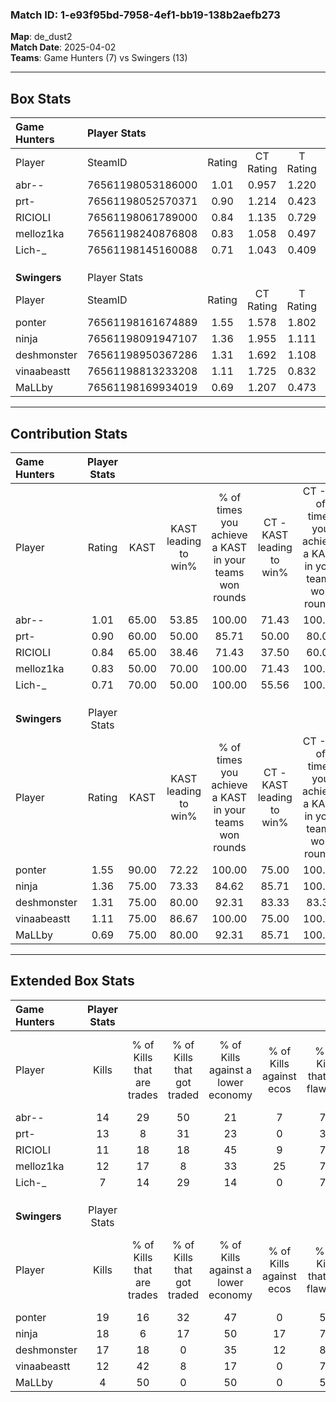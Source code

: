 ### Match ID: 1-e93f95bd-7958-4ef1-bb19-138b2aefb273  
**Map**: de_dust2  
**Match Date**: 2025-04-02  
**Teams**: Game Hunters (7) vs Swingers (13)  

---  

## Box Stats  

| **Game Hunters** | Player Stats      |        |           |          |       |      |       |         |        |      |     |
| :- | :- | :-: | :-: | :-: | :-: | :-: | :-: | :-: | :-: | :-: | :-: |
| Player           | SteamID           | Rating | CT Rating | T Rating | KAST  | ADR  | Kills | Assists | Deaths | K/D  | HS% |
| abr--            | 76561198053186000 |  1.01  |   0.957   |  1.220   | 65.00 | 72.7 |  14   |    7    |   15   | 0.93 | 71  |
| prt-             | 76561198052570371 |  0.90  |   1.214   |  0.423   | 60.00 | 65.4 |  13   |    0    |   14   | 0.93 | 38  |
| RICIOLI          | 76561198061789000 |  0.84  |   1.135   |  0.729   | 65.00 | 62.6 |  11   |    5    |   15   | 0.73 | 54  |
| melloz1ka        | 76561198240876808 |  0.83  |   1.058   |  0.497   | 50.00 | 68.3 |  12   |    3    |   13   | 0.92 | 50  |
| Lich-_           | 76561198145160088 |  0.71  |   1.043   |  0.409   | 70.00 | 45.4 |   7   |    7    |   13   | 0.54 | 57  |
|                  |                   |        |           |          |       |      |       |         |        |      |     |
|                  |                   |        |           |          |       |      |       |         |        |      |     |
|                  |                   |        |           |          |       |      |       |         |        |      |     |
| **Swingers**     | Player Stats      |        |           |          |       |      |       |         |        |      |     |
| Player           | SteamID           | Rating | CT Rating | T Rating | KAST  | ADR  | Kills | Assists | Deaths | K/D  | HS% |
| ponter           | 76561198161674889 |  1.55  |   1.578   |  1.802   | 90.00 | 95.1 |  19   |    5    |   12   | 1.58 | 63  |
| ninja            | 76561198091947107 |  1.36  |   1.955   |  1.111   | 75.00 | 87.6 |  18   |    3    |   12   | 1.50 | 61  |
| deshmonster      | 76561198950367286 |  1.31  |   1.692   |  1.108   | 75.00 | 80.7 |  17   |    6    |   12   | 1.42 | 17  |
| vinaabeastt      | 76561198813233208 |  1.11  |   1.725   |  0.832   | 75.00 | 66.0 |  12   |    7    |   10   | 1.20 | 58  |
| MaLLby           | 76561198169934019 |  0.69  |   1.207   |  0.473   | 75.00 | 43.2 |   4   |   12    |   11   | 0.36 | 25  |
---  

## Contribution Stats  

| **Game Hunters** | Player Stats |       |                      |                                                        |                           |                                                             |                          |                                                            |
| :- | :-: | :-: | :-: | :-: | :-: | :-: | :-: | :-: |
| Player           |    Rating    | KAST  | KAST leading to win% | % of times you achieve a KAST in your teams won rounds | CT - KAST leading to win% | CT - % of times you achieve a KAST in your teams won rounds | T - KAST leading to win% | T - % of times you achieve a KAST in your teams won rounds |
| abr--            |     1.01     | 65.00 |        53.85         |                         100.00                         |           71.43           |                           100.00                            |          33.33           |                           100.00                           |
| prt-             |     0.90     | 60.00 |        50.00         |                         85.71                          |           50.00           |                            80.00                            |          50.00           |                           100.00                           |
| RICIOLI          |     0.84     | 65.00 |        38.46         |                         71.43                          |           37.50           |                            60.00                            |          40.00           |                           100.00                           |
| melloz1ka        |     0.83     | 50.00 |        70.00         |                         100.00                         |           71.43           |                           100.00                            |          66.67           |                           100.00                           |
| Lich-_           |     0.71     | 70.00 |        50.00         |                         100.00                         |           55.56           |                           100.00                            |          40.00           |                           100.00                           |
|                  |              |       |                      |                                                        |                           |                                                             |                          |                                                            |
|                  |              |       |                      |                                                        |                           |                                                             |                          |                                                            |
|                  |              |       |                      |                                                        |                           |                                                             |                          |                                                            |
| **Swingers**     | Player Stats |       |                      |                                                        |                           |                                                             |                          |                                                            |
| Player           |    Rating    | KAST  | KAST leading to win% | % of times you achieve a KAST in your teams won rounds | CT - KAST leading to win% | CT - % of times you achieve a KAST in your teams won rounds | T - KAST leading to win% | T - % of times you achieve a KAST in your teams won rounds |
| ponter           |     1.55     | 90.00 |        72.22         |                         100.00                         |           75.00           |                           100.00                            |          70.00           |                           100.00                           |
| ninja            |     1.36     | 75.00 |        73.33         |                         84.62                          |           85.71           |                           100.00                            |          62.50           |                           71.43                            |
| deshmonster      |     1.31     | 75.00 |        80.00         |                         92.31                          |           83.33           |                            83.33                            |          77.78           |                           100.00                           |
| vinaabeastt      |     1.11     | 75.00 |        86.67         |                         100.00                         |           75.00           |                           100.00                            |          100.00          |                           100.00                           |
| MaLLby           |     0.69     | 75.00 |        80.00         |                         92.31                          |           85.71           |                           100.00                            |          75.00           |                           85.71                            |
---  

## Extended Box Stats  

| **Game Hunters** | Player Stats |                            |                            |                                    |                         |                              |                                 |        |                             |                                     |                          |                               |                            |
| :- | :-: | :-: | :-: | :-: | :-: | :-: | :-: | :-: | :-: | :-: | :-: | :-: | :-: |
| Player           |    Kills     | % of Kills that are trades | % of Kills that got traded | % of Kills against a lower economy | % of Kills against ecos | % of Kills that are flawless | % of Kills that are close duels | Deaths | % of Deaths that get traded | % of Deaths against a lower economy | % of Deaths against ecos | % of Deaths that are flawless | % of Deaths that are close |
| abr--            |      14      |             29             |             50             |                 21                 |            7            |              79              |                7                |   15   |             13              |                 20                  |            7             |              73               |             0              |
| prt-             |      13      |             8              |             31             |                 23                 |            0            |              31              |               31                |   14   |              0              |                 21                  |            7             |              50               |             7              |
| RICIOLI          |      11      |             18             |             18             |                 45                 |            9            |              73              |                0                |   15   |             33              |                 13                  |            0             |              73               |             0              |
| melloz1ka        |      12      |             17             |             8              |                 33                 |           25            |              75              |                0                |   13   |              0              |                 15                  |            0             |              77               |             0              |
| Lich-_           |      7       |             14             |             29             |                 14                 |            0            |              71              |                0                |   13   |             23              |                 23                  |            0             |              77               |             0              |
|                  |              |                            |                            |                                    |                         |                              |                                 |        |                             |                                     |                          |                               |                            |
|                  |              |                            |                            |                                    |                         |                              |                                 |        |                             |                                     |                          |                               |                            |
|                  |              |                            |                            |                                    |                         |                              |                                 |        |                             |                                     |                          |                               |                            |
| **Swingers**     | Player Stats |                            |                            |                                    |                         |                              |                                 |        |                             |                                     |                          |                               |                            |
| Player           |    Kills     | % of Kills that are trades | % of Kills that got traded | % of Kills against a lower economy | % of Kills against ecos | % of Kills that are flawless | % of Kills that are close duels | Deaths | % of Deaths that get traded | % of Deaths against a lower economy | % of Deaths against ecos | % of Deaths that are flawless | % of Deaths that are close |
| ponter           |      19      |             16             |             32             |                 47                 |            0            |              53              |                5                |   12   |             50              |                 25                  |            0             |              67               |             0              |
| ninja            |      18      |             6              |             17             |                 50                 |           17            |              78              |                0                |   12   |             25              |                 17                  |            0             |              75               |             17             |
| deshmonster      |      17      |             18             |             0              |                 35                 |           12            |              82              |                0                |   12   |              8              |                  8                  |            0             |              58               |             17             |
| vinaabeastt      |      12      |             42             |             8              |                 17                 |            0            |              75              |                0                |   10   |             30              |                 10                  |            0             |              60               |             0              |
| MaLLby           |      4       |             50             |             0              |                 50                 |            0            |              50              |                0                |   11   |             27              |                  9                  |            0             |              64               |             9              |
